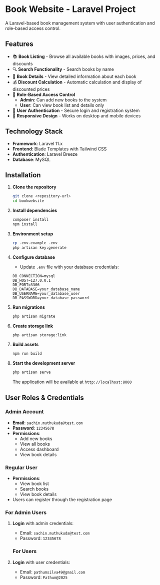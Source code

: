 # Book Website - Laravel Project

A Laravel-based book management system with user authentication and role-based access control.

## Features

-   📚 **Book Listing** - Browse all available books with images, prices, and discounts
-   🔍 **Search Functionality** - Search books by name
-   📖 **Book Details** - View detailed information about each book
-   💰 **Discount Calculation** - Automatic calculation and display of discounted prices
-   👥 **Role-Based Access Control**
    -   **Admin**: Can add new books to the system
    -   **User**: Can view book list and details only
-   🔐 **User Authentication** - Secure login and registration system
-   📱 **Responsive Design** - Works on desktop and mobile devices

## Technology Stack

-   **Framework**: Laravel 11.x
-   **Frontend**: Blade Templates with Tailwind CSS
-   **Authentication**: Laravel Breeze
-   **Database**: MySQL

## Installation

1. **Clone the repository**

    ```bash
    git clone <repository-url>
    cd bookwebsite
    ```

2. **Install dependencies**

    ```bash
    composer install
    npm install
    ```

3. **Environment setup**

    ```bash
    cp .env.example .env
    php artisan key:generate
    ```

4. **Configure database**

    - Update `.env` file with your database credentials:

    ```
    DB_CONNECTION=mysql
    DB_HOST=127.0.0.1
    DB_PORT=3306
    DB_DATABASE=your_database_name
    DB_USERNAME=your_database_user
    DB_PASSWORD=your_database_password
    ```

5. **Run migrations**

    ```bash
    php artisan migrate
    ```

6. **Create storage link**

    ```bash
    php artisan storage:link
    ```

7. **Build assets**

    ```bash
    npm run build
    ```

8. **Start the development server**

    ```bash
    php artisan serve
    ```

    The application will be available at `http://localhost:8000`

## User Roles & Credentials

### Admin Account

-   **Email**: `sachin.muthukuda@test.com`
-   **Password**: `12345678`
-   **Permissions**:
    -   Add new books
    -   View all books
    -   Access dashboard
    -   View book details

### Regular User

-   **Permissions**:
    -   View book list
    -   Search books
    -   View book details
-   Users can register through the registration page

### For Admin Users

1. **Login** with admin credentials:

    - Email: `sachin.muthukuda@test.com`
    - Password: `12345678`

    ### For Users

1. **Login** with user credentials:

    - Email: `pathumsilva49@gmail.com`
    - Password: `Pathum@2025`
